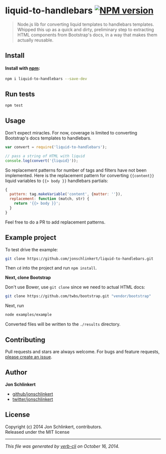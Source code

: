 # liquid-to-handlebars [![NPM version](https://badge.fury.io/js/liquid-to-handlebars.svg)](http://badge.fury.io/js/liquid-to-handlebars)

> Node.js lib for converting liquid templates to handlebars templates. Whipped this up as a quick and dirty, preliminary step to extracting HTML components from Bootstrap's docs, in a way that makes them actually reusable.

## Install
#### Install with [npm](npmjs.org):

```bash
npm i liquid-to-handlebars --save-dev
```

## Run tests

```bash
npm test
```

## Usage

Don't expect miracles. For now, coverage is limited to converting Bootstrap's docs templates to handlebars.

```js
var convert = require('liquid-to-handlebars');

// pass a string of HTML with liquid
console.log(convert('{liquid}'));
```

So replacement patterns for number of tags and filters have not been implemented. Here is the replacement pattern for converting `{{content}}` liquid variables to `{{> body }}` handlebars partials:

```js
{
  pattern: tag.makeVariable('content', {matter: ''}),
  replacement: function (match, str) {
    return '{{> body }}';
  }
}
```

Feel free to do a PR to add replacement patterns.


## Example project

To test drive the example:

```bash
git clone https://github.com/jonschlinkert/liquid-to-handlebars.git
```

Then `cd` into the project and run `npm install`.

**Next, clone Bootstrap**

Don't use Bower, use `git clone` since we need to actual HTML docs:

```bash
git clone https://github.com/twbs/bootstrap.git "vendor/bootstrap"
```

Next, run

```bash
node examples/example
```
Converted files will be written to the `./results` directory.


## Contributing
Pull requests and stars are always welcome. For bugs and feature requests, [please create an issue][issues].

## Author

**Jon Schlinkert**
 
+ [github/jonschlinkert](https://github.com/jonschlinkert)
+ [twitter/jonschlinkert](http://twitter.com/jonschlinkert) 

## License
Copyright (c) 2014 Jon Schlinkert, contributors.  
Released under the MIT license

***

_This file was generated by [verb-cli](https://github.com/assemble/verb-cli) on October 16, 2014._

[issues]: https://github.com/jonschlinkert/liquid-to-handlebars/issues
[download]: https://github.com/jonschlinkert/liquid-to-handlebars/archive/master.zip